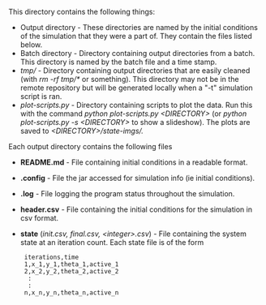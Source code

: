 This directory contains the following things:

* Output directory - These directories are named by the initial conditions of the simulation that they were a part of. They contain the files listed below.
* Batch directory - Directory containing output directories from a batch. This directory is named by the batch file and a time stamp.
* *tmp/* - Directory containing output directories that are easily cleaned (with *rm -rf tmp/\** or something). This directory may not be in the remote repository but will be generated locally when a "-t" simulation script is ran.
* *plot-scripts.py* - Directory containing scripts to plot the data. Run this with the command *python plot-scripts.py \<DIRECTORY\>* (or *python plot-scripts.py -s \<DIRECTORY\>* to show a slideshow). The plots are saved to *\<DIRECTORY\>/state-imgs/.*

Each output directory contains the following files

 * **README.md** - File containing initial conditions in a readable format.
 * **.config** - File the jar accessed for simulation info (ie initial conditions).
 * **.log** - File logging the program status throughout the simulation.
 * **header.csv** - File containing the initial conditions for the simulation in csv format.
 * **state** (*init.csv, final.csv, \<integer\>.csv*) - File containing the system state at an iteration count. Each state file is of the form

        iterations,time
        1,x_1,y_1,theta_1,active_1
        2,x_2,y_2,theta_2,active_2
         :
         :
        n,x_n,y_n,theta_n,active_n
